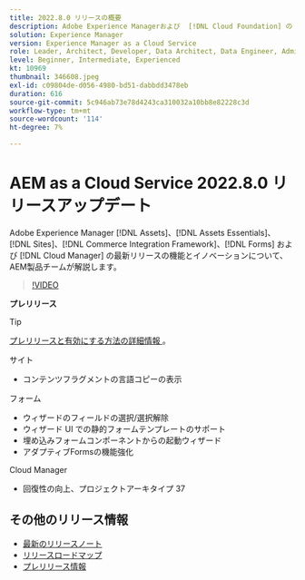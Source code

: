 ```yaml
---
title: 2022.8.0 リリースの概要
description: Adobe Experience Managerおよび  [!DNL Cloud Foundation] の 2022-8-0 リリースの最新機能とイノベーションについ  [!DNL Assets Essentials], [!DNL Sites], [!DNL Screens], [!DNL Forms]  説明します。
solution: Experience Manager
version: Experience Manager as a Cloud Service
role: Leader, Architect, Developer, Data Architect, Data Engineer, Admin, User
level: Beginner, Intermediate, Experienced
kt: 10969
thumbnail: 346608.jpeg
exl-id: c09804de-d056-4980-bd51-dabbdd3478eb
duration: 616
source-git-commit: 5c946ab73e78d4243ca310032a10bb8e82228c3d
workflow-type: tm+mt
source-wordcount: '114'
ht-degree: 7%

---
```


# AEM as a Cloud Service 2022.8.0 リリースアップデート

Adobe Experience Manager [!DNL Assets]、[!DNL Assets Essentials]、[!DNL Sites]、[!DNL Commerce Integration Framework]、[!DNL Forms] および [!DNL Cloud Manager] の最新リリースの機能とイノベーションについて、AEM製品チームが解説します。

>[!VIDEO](https://video.tv.adobe.com/v/346608/?quality=12&learn=on)

**プレリリース**

>[!TIP]
>
>[ プレリリースと有効にする方法の詳細情報 ](https://experienceleague.adobe.com/docs/experience-manager-cloud-service/content/release-notes/prerelease.html)。

サイト

* コンテンツフラグメントの言語コピーの表示

フォーム

* ウィザードのフィールドの選択/選択解除
* ウィザード UI での静的フォームテンプレートのサポート
* 埋め込みフォームコンポーネントからの起動ウィザード
* アダプティブFormsの機能強化

Cloud Manager

* 回復性の向上、プロジェクトアーキタイプ 37

<!-- Have questions about the release?  Discuss the release in [Experience League Communities](https://adobe.ly/3paYDAo) -->

## その他のリリース情報

* [最新のリリースノート](https://experienceleague.adobe.com/docs/experience-manager-cloud-service/content/release-notes/home.html?lang=ja)
* [ リリースロードマップ ](https://experienceleague.adobe.com/docs/experience-manager-release-information/aem-release-updates/update-releases-roadmap.html?lang=ja)
* [ プレリリース情報 ](https://experienceleague.adobe.com/docs/experience-manager-cloud-service/content/release-notes/prerelease.html)
